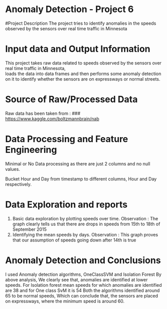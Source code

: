 # Anomaly Detection - Project 6

#Project Description
The project tries to identify anomalies in the speeds observed 
by the sensors over real time traffic in Minnesota

# Input data and Output Information

This project takes raw data related to speeds observed 
by the sensors over real time traffic in Minnesota,  
loads the data into data frames and then performs some anomaly detection 
on it to identify whether the sensors are on expressways or normal streets.

# Source of Raw/Processed Data

Raw data has been taken from : ### https://www.kaggle.com/boltzmannbrain/nab

# Data Processing and Feature Engineering

Minimal or No Data processing as there are just 2 columns and no null values.

Bucket Hour and Day from timestamp to different columns, Hour and Day respectively.

# Data Exploration and reports
1. Basic data exploration by plotting speeds over time.
    Observation : The graph clearly tells us that there are drops in speeds from 15th to 18th of September 2015
2. Identifying the mean speeds by days.
    Observation : This graph proves that our assumption of speeds going down after 14th is true

# Anomaly Detection and Conclusions

I used Anomaly detection algorithms, OneClassSVM and Isolation Forest
By above analysis, We clearly see that, anomalies are identified at lower speeds.
For Isolation forest mean speeds for which anomalies are identified are 38 and 
for One class SvM it is 54 Both the algorithms identified around 65 to be normal speeds, 
Which can conclude that, 
the sensors are placed on expressways, where the minimum speed is around 60.